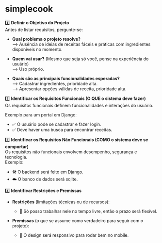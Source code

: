# simplecook

1️⃣ **Definir o Objetivo do Projeto**  
Antes de listar requisitos, pergunte-se:

- **Qual problema o projeto resolve?**  
  --> Ausência de ideias de receitas fáceis e práticas com ingredientes disponíveis no momento.

- **Quem vai usar?** (Mesmo que seja só você, pense na experiência do usuário)  
  --> Uso próprio.

- **Quais são as principais funcionalidades esperadas?**  
  --> Cadastrar ingredientes, prioridade alta.  
  --> Apresentar opções válidas de receita, prioridade alta.

2️⃣ **Identificar os Requisitos Funcionais (O QUE o sistema deve fazer)**  
Os requisitos funcionais definem funcionalidades e interações do usuário.

Exemplo para um portal em Django:

- ✅ O usuário pode se cadastrar e fazer login.  
- ✅ Deve haver uma busca para encontrar receitas.

3️⃣ **Identificar os Requisitos Não Funcionais (COMO o sistema deve se comportar)**  
Os requisitos não funcionais envolvem desempenho, segurança e tecnologia.  
Exemplo:

- 🛠️ O backend será feito em Django.  
- ☁️ O banco de dados será sqlite.

4️⃣ **Identificar Restrições e Premissas**  
- **Restrições** (limitações técnicas ou de recursos):
  - 📌 Só posso trabalhar nele no tempo livre, então o prazo será flexível.
  
- **Premissas** (o que se assume como verdadeiro para seguir com o projeto):
  - 📌 O design será responsivo para rodar bem no mobile.

